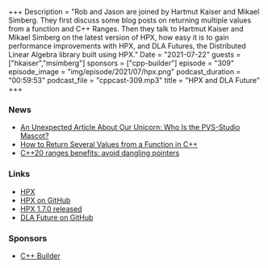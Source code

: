 +++
Description = "Rob and Jason are joined by Hartmut Kaiser and Mikael Simberg. They first discuss some blog posts on returning multiple values from a function and C++ Ranges. Then they talk to Hartmut Kaiser and Mikael Simberg on the latest version of HPX, how easy it is to gain performance improvements with HPX, and DLA Futures, the Distributed Linear Algebra library built using HPX."
Date = "2021-07-22"
guests = ["hkaiser","msimberg"]
sponsors = ["cpp-builder"]
episode = "309"
episode_image = "img/episode/2021/07/hpx.png"
podcast_duration = "00:59:53"
podcast_file = "cppcast-309.mp3"
title = "HPX and DLA Future"
+++

### News ###

 - [An Unexpected Article About Our Unicorn: Who Is the PVS-Studio Mascot?](https://pvs-studio.com/en/blog/posts/0843/)
 - [How to Return Several Values from a Function in C++](https://www.fluentcpp.com/2021/07/09/how-to-return-several-values-from-a-function-in-c/)
 - [C++20 ranges benefits: avoid dangling pointers](https://andreasfertig.blog/2021/06/cpp20-ranges-benefits-avoid-dangling-pointers/)

### Links ###

 - [HPX](https://hpx.stellar-group.org/)
 - [HPX on GitHub](https://github.com/STEllAR-GROUP/hpx)
 - [HPX 1.7.0 released](https://hpx.stellar-group.org/2021/07/14/hpx-1-7-0-released/)
 - [DLA Future on GitHub](https://github.com/eth-cscs/DLA-Future)

### Sponsors ###

- [C++ Builder](https://www.embarcadero.com/products/cbuilder/start-for-free?utm_source=CppCast&utm_medium=AffiliateOutreach&utm_content=BannerCppCast)
